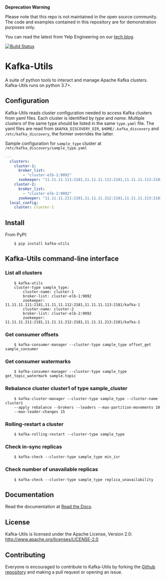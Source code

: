 **Deprecation Warning**

Please note that this repo is not maintained in the open source community. The code and examples
contained in this repository are for demonstration purposes only.

You can read the latest from Yelp Engineering on our [tech blog](https://engineeringblog.yelp.com/).

[![Build Status](https://github.com/Yelp/kafka-utils/workflows/kafka-utils-ci/badge.svg?branch=master)](https://github.com/Yelp/kafka-utils)

# Kafka-Utils

A suite of python tools to interact and manage Apache Kafka clusters.
Kafka-Utils runs on python 3.7+.

## Configuration

Kafka-Utils reads cluster configuration needed to access Kafka clusters from yaml files. Each cluster is identified by *type* and *name*.
Multiple clusters of the same type should be listed in the same `type.yaml` file.
The yaml files are read from `$KAFKA_DISCOVERY_DIR`, `$HOME/.kafka_discovery` and `/etc/kafka_discovery`, the former overrides the latter.


Sample configuration for `sample_type` cluster at `/etc/kafka_discovery/sample_type.yaml`

```yaml
---
  clusters:
    cluster-1:
      broker_list:
        - "cluster-elb-1:9092"
      zookeeper: "11.11.11.111:2181,11.11.11.112:2181,11.11.11.113:2181/kafka-1"
    cluster-2:
      broker_list:
        - "cluster-elb-2:9092"
      zookeeper: "11.11.11.211:2181,11.11.11.212:2181,11.11.11.213:2181/kafka-2"
  local_config:
    cluster: cluster-1
```

## Install

From PyPI:
```shell
    $ pip install kafka-utils
```


## Kafka-Utils command-line interface

### List all clusters

```shell
    $ kafka-utils
    cluster-type sample_type:
        cluster-name: cluster-1
        broker-list: cluster-elb-1:9092
        zookeeper: 11.11.11.111:2181,11.11.11.112:2181,11.11.11.113:2181/kafka-1
        cluster-name: cluster-2
        broker-list: cluster-elb-2:9092
        zookeeper: 11.11.11.211:2181,11.11.11.212:2181,11.11.11.213:2181/kafka-2
```

### Get consumer offsets

```shell
    $ kafka-consumer-manager --cluster-type sample_type offset_get sample_consumer
```

### Get consumer watermarks

```shell
    $ kafka-consumer-manager --cluster-type sample_type get_topic_watermark sample.topic

```


### Rebalance cluster cluster1 of type sample_cluster

```shell
    $ kafka-cluster-manager --cluster-type sample_type --cluster-name cluster1
    --apply rebalance --brokers --leaders --max-partition-movements 10
    --max-leader-changes 15
```

### Rolling-restart a cluster

```shell
    $ kafka-rolling-restart --cluster-type sample_type
```

### Check in-sync replicas

```shell
    $ kafka-check --cluster-type sample_type min_isr
```

### Check number of unavailable replicas

```shell
    $ kafka-check --cluster-type sample_type replica_unavailability
```

## Documentation

Read the documentation at [Read the Docs](http://kafka-utils.readthedocs.io/en/latest/).

## License

Kafka-Utils is licensed under the Apache License, Version 2.0: http://www.apache.org/licenses/LICENSE-2.0

## Contributing

Everyone is encouraged to contribute to Kafka-Utils by forking the
[Github repository](http://github.com/Yelp/kafka-utils) and making a pull request or opening an issue.
